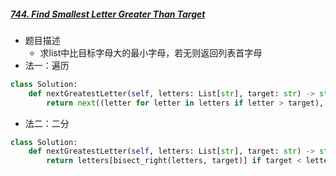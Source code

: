 ##### [744. Find Smallest Letter Greater Than Target](https://leetcode.cn/problems/find-smallest-letter-greater-than-target/)

- 题目描述
  - 求list中比目标字母大的最小字母，若无则返回列表首字母
- 法一：遍历

```python
class Solution:
    def nextGreatestLetter(self, letters: List[str], target: str) -> str:
        return next((letter for letter in letters if letter > target), letters[0])
```

- 法二：二分

```python
class Solution:
    def nextGreatestLetter(self, letters: List[str], target: str) -> str:
        return letters[bisect_right(letters, target)] if target < letters[-1] else letters[0]
```

